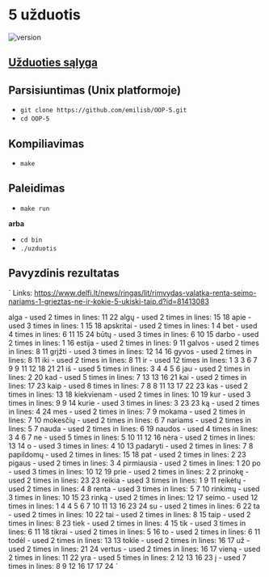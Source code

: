 #  5 užduotis

![version][version-badge]

## [Užduoties sąlyga](https://github.com/objprog/paskaitos2019/wiki/5-oji-užduotis)

## Parsisiuntimas (Unix platformoje)

- `git clone https://github.com/emilisb/OOP-5.git`
- `cd OOP-5`

## Kompiliavimas

- `make`

## Paleidimas

- `make run`

**arba**

- `cd bin`
- `./uzduotis`

## Pavyzdinis rezultatas

`
Links:
https://www.delfi.lt/news/ringas/lit/rimvydas-valatka-renta-seimo-nariams-1-grieztas-ne-ir-kokie-5-ukiski-taip.d?id=81413083

alga - used 2 times in lines: 11 22
algų - used 2 times in lines: 15 18
apie - used 3 times in lines: 1 15 18
apskritai - used 2 times in lines: 1 4
bet - used 4 times in lines: 6 11 15 24
būtų - used 3 times in lines: 6 10 15
darbo - used 2 times in lines: 1 16
estija - used 2 times in lines: 9 11
galvos - used 2 times in lines: 8 11
grįžti - used 3 times in lines: 12 14 16
gyvos - used 2 times in lines: 8 11
iki - used 2 times in lines: 8 11
ir - used 12 times in lines: 1 3 3 6 7 9 9 11 12 18 21 21
iš - used 5 times in lines: 3 4 4 5 6
jau - used 2 times in lines: 2 20
kad - used 5 times in lines: 7 13 13 16 21
kai - used 2 times in lines: 17 23
kaip - used 8 times in lines: 7 8 8 11 13 17 22 23
kas - used 2 times in lines: 13 18
kiekvienam - used 2 times in lines: 10 19
kur - used 3 times in lines: 9 9 14
kurie - used 3 times in lines: 3 23 23
ką - used 2 times in lines: 4 24
mes - used 2 times in lines: 7 9
mokama - used 2 times in lines: 7 10
mokesčių - used 2 times in lines: 6 7
nariams - used 2 times in lines: 5 7
nauda - used 2 times in lines: 6 19
naudos - used 4 times in lines: 3 4 6 7
ne - used 5 times in lines: 5 10 11 12 16
nėra - used 2 times in lines: 13 14
o - used 3 times in lines: 4 10 13
padaryti - used 2 times in lines: 7 8
papildomų - used 2 times in lines: 15 18
pat - used 2 times in lines: 2 23
pigaus - used 2 times in lines: 3 4
pirmiausia - used 2 times in lines: 1 20
po - used 3 times in lines: 10 12 19
prie - used 2 times in lines: 2 2
prinokę - used 2 times in lines: 23 23
reikia - used 3 times in lines: 1 9 11
reikėtų - used 2 times in lines: 4 8
renta - used 3 times in lines: 5 7 10
rinkimų - used 3 times in lines: 10 15 23
rinką - used 2 times in lines: 12 17
seimo - used 12 times in lines: 1 4 4 5 6 7 10 11 13 16 23 24
su - used 2 times in lines: 6 22
ta - used 2 times in lines: 10 22
tai - used 2 times in lines: 8 15
taip - used 2 times in lines: 8 23
tiek - used 2 times in lines: 4 15
tik - used 3 times in lines: 6 11 18
tikrai - used 2 times in lines: 5 16
to - used 2 times in lines: 6 11
todėl - used 2 times in lines: 13 13
tokie - used 2 times in lines: 16 17
už - used 2 times in lines: 21 24
vertus - used 2 times in lines: 16 17
vieną - used 2 times in lines: 11 22
yra - used 5 times in lines: 2 12 13 16 23
į - used 7 times in lines: 8 9 12 16 17 17 24
`

[version-badge]: https://img.shields.io/badge/version-1.0-green.svg
